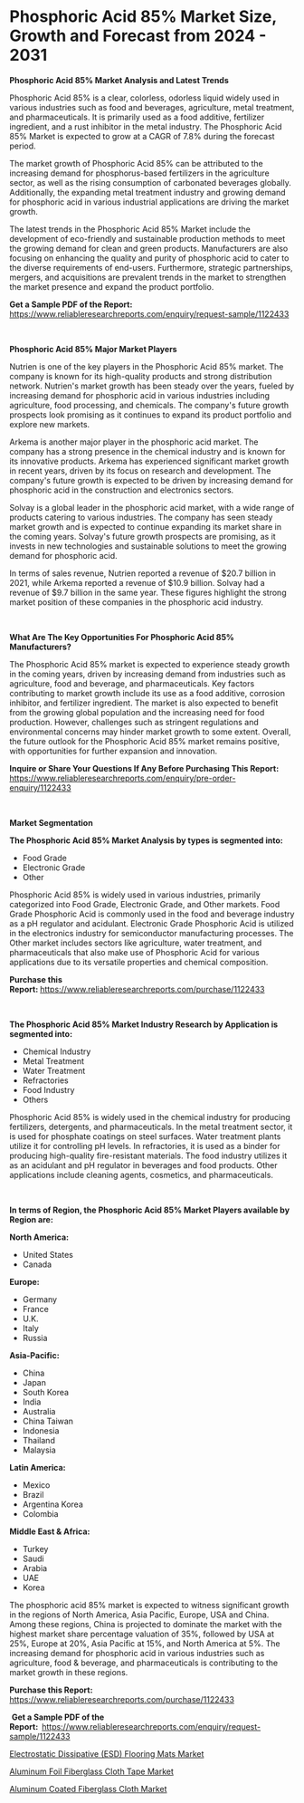 <p><h1>Phosphoric Acid 85% Market Size, Growth and Forecast from 2024 - 2031</h1></p><p><strong>Phosphoric Acid 85% Market Analysis and Latest Trends</strong></p>
<p><p>Phosphoric Acid 85% is a clear, colorless, odorless liquid widely used in various industries such as food and beverages, agriculture, metal treatment, and pharmaceuticals. It is primarily used as a food additive, fertilizer ingredient, and a rust inhibitor in the metal industry. The Phosphoric Acid 85% Market is expected to grow at a CAGR of 7.8% during the forecast period.</p><p>The market growth of Phosphoric Acid 85% can be attributed to the increasing demand for phosphorus-based fertilizers in the agriculture sector, as well as the rising consumption of carbonated beverages globally. Additionally, the expanding metal treatment industry and growing demand for phosphoric acid in various industrial applications are driving the market growth.</p><p>The latest trends in the Phosphoric Acid 85% Market include the development of eco-friendly and sustainable production methods to meet the growing demand for clean and green products. Manufacturers are also focusing on enhancing the quality and purity of phosphoric acid to cater to the diverse requirements of end-users. Furthermore, strategic partnerships, mergers, and acquisitions are prevalent trends in the market to strengthen the market presence and expand the product portfolio.</p></p>
<p><strong>Get a Sample PDF of the Report:&nbsp;</strong> <a href="https://www.reliableresearchreports.com/enquiry/request-sample/1122433">https://www.reliableresearchreports.com/enquiry/request-sample/1122433</a></p>
<p>&nbsp;</p>
<p><strong>Phosphoric Acid 85% Major Market Players</strong></p>
<p><p>Nutrien is one of the key players in the Phosphoric Acid 85% market. The company is known for its high-quality products and strong distribution network. Nutrien's market growth has been steady over the years, fueled by increasing demand for phosphoric acid in various industries including agriculture, food processing, and chemicals. The company's future growth prospects look promising as it continues to expand its product portfolio and explore new markets.</p><p>Arkema is another major player in the phosphoric acid market. The company has a strong presence in the chemical industry and is known for its innovative products. Arkema has experienced significant market growth in recent years, driven by its focus on research and development. The company's future growth is expected to be driven by increasing demand for phosphoric acid in the construction and electronics sectors.</p><p>Solvay is a global leader in the phosphoric acid market, with a wide range of products catering to various industries. The company has seen steady market growth and is expected to continue expanding its market share in the coming years. Solvay's future growth prospects are promising, as it invests in new technologies and sustainable solutions to meet the growing demand for phosphoric acid.</p><p>In terms of sales revenue, Nutrien reported a revenue of $20.7 billion in 2021, while Arkema reported a revenue of $10.9 billion. Solvay had a revenue of $9.7 billion in the same year. These figures highlight the strong market position of these companies in the phosphoric acid industry.</p></p>
<p>&nbsp;</p>
<p><strong>What Are The Key Opportunities For Phosphoric Acid 85% Manufacturers?</strong></p>
<p><p>The Phosphoric Acid 85% market is expected to experience steady growth in the coming years, driven by increasing demand from industries such as agriculture, food and beverage, and pharmaceuticals. Key factors contributing to market growth include its use as a food additive, corrosion inhibitor, and fertilizer ingredient. The market is also expected to benefit from the growing global population and the increasing need for food production. However, challenges such as stringent regulations and environmental concerns may hinder market growth to some extent. Overall, the future outlook for the Phosphoric Acid 85% market remains positive, with opportunities for further expansion and innovation.</p></p>
<p><strong>Inquire or Share Your Questions If Any Before Purchasing This Report:</strong> <a href="https://www.reliableresearchreports.com/enquiry/pre-order-enquiry/1122433">https://www.reliableresearchreports.com/enquiry/pre-order-enquiry/1122433</a></p>
<p>&nbsp;</p>
<p><strong>Market Segmentation</strong></p>
<p><strong>The Phosphoric Acid 85% Market Analysis by types is segmented into:</strong></p>
<p><ul><li>Food Grade</li><li>Electronic Grade</li><li>Other</li></ul></p>
<p><p>Phosphoric Acid 85% is widely used in various industries, primarily categorized into Food Grade, Electronic Grade, and Other markets. Food Grade Phosphoric Acid is commonly used in the food and beverage industry as a pH regulator and acidulant. Electronic Grade Phosphoric Acid is utilized in the electronics industry for semiconductor manufacturing processes. The Other market includes sectors like agriculture, water treatment, and pharmaceuticals that also make use of Phosphoric Acid for various applications due to its versatile properties and chemical composition.</p></p>
<p><strong>Purchase this Report:&nbsp;</strong><a href="https://www.reliableresearchreports.com/purchase/1122433">https://www.reliableresearchreports.com/purchase/1122433</a></p>
<p>&nbsp;</p>
<p><strong>The Phosphoric Acid 85% Market Industry Research by Application is segmented into:</strong></p>
<p><ul><li>Chemical Industry</li><li>Metal Treatment</li><li>Water Treatment</li><li>Refractories</li><li>Food Industry</li><li>Others</li></ul></p>
<p><p>Phosphoric Acid 85% is widely used in the chemical industry for producing fertilizers, detergents, and pharmaceuticals. In the metal treatment sector, it is used for phosphate coatings on steel surfaces. Water treatment plants utilize it for controlling pH levels. In refractories, it is used as a binder for producing high-quality fire-resistant materials. The food industry utilizes it as an acidulant and pH regulator in beverages and food products. Other applications include cleaning agents, cosmetics, and pharmaceuticals.</p></p>
<p>&nbsp;</p>
<p><strong>In terms of Region, the Phosphoric Acid 85% Market Players available by Region are:</strong></p>
<p>
    <p> <strong> North America: </strong>
        <ul>
            <li>United States</li>
            <li>Canada</li>
        </ul>
        </p> 
    <p> <strong> Europe: </strong>
        <ul>
            <li>Germany</li>
            <li>France</li>
            <li>U.K.</li>
            <li>Italy</li>
            <li>Russia</li>
        </ul>
        </p> 
    <p> <strong> Asia-Pacific: </strong>
        <ul>
            <li>China</li>
            <li>Japan</li>
            <li>South Korea</li>
            <li>India</li>
            <li>Australia</li>
            <li>China Taiwan</li>
            <li>Indonesia</li>
            <li>Thailand</li>
            <li>Malaysia</li>
        </ul>
        </p> 
    <p> <strong> Latin America: </strong>
        <ul>
            <li>Mexico</li>
            <li>Brazil</li>
            <li>Argentina Korea</li>
            <li>Colombia</li>
        </ul>
        </p> 
    <p> <strong> Middle East & Africa: </strong>
        <ul>
            <li>Turkey</li>
            <li>Saudi</li>
            <li>Arabia</li>
            <li>UAE</li>
            <li>Korea</li>
        </ul>
    </p>
    </p>
<p><p>The phosphoric acid 85% market is expected to witness significant growth in the regions of North America, Asia Pacific, Europe, USA and China. Among these regions, China is projected to dominate the market with the highest market share percentage valuation of 35%, followed by USA at 25%, Europe at 20%, Asia Pacific at 15%, and North America at 5%. The increasing demand for phosphoric acid in various industries such as agriculture, food & beverage, and pharmaceuticals is contributing to the market growth in these regions.</p></p>
<p><strong>Purchase this Report: </strong><a href="https://www.reliableresearchreports.com/purchase/1122433">https://www.reliableresearchreports.com/purchase/1122433</a></p>
<p>&nbsp;<strong>Get a Sample PDF of the Report:&nbsp;&nbsp;</strong><a href="https://www.reliableresearchreports.com/enquiry/request-sample/1122433">https://www.reliableresearchreports.com/enquiry/request-sample/1122433</a></p>
<p><strong></strong></p>
<p><p><a href="https://view.publitas.com/reportprime-1/electrostatic-dissipative-esd-flooring-mats-market-size-growth-and-forecast-from-2024-2031/">Electrostatic Dissipative (ESD) Flooring Mats Market</a></p><p><a href="https://view.publitas.com/reportprime-1/aluminum-foil-fiberglass-cloth-tape-market-provides-a-comprehensive-analysis-including-a-macro-overview-of-the-market-as-well-as-micro-details-such-as-market-size-and-competitive-landscape/">Aluminum Foil Fiberglass Cloth Tape Market</a></p><p><a href="https://view.publitas.com/reportprime-1/aluminum-coated-fiberglass-cloth-market-growth-market-trends-covid-19-impact-and-forecasts-for-period-from-2024-2031/">Aluminum Coated Fiberglass Cloth Market</a></p></p>